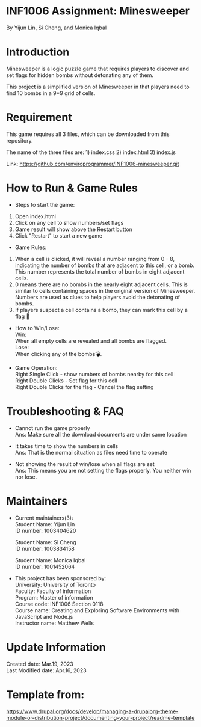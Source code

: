 # INF1006 Assignment: Minesweeper
By Yijun Lin, Si Cheng, and Monica Iqbal

# Introduction
Minesweeper is a logic puzzle game that requires players to discover and set flags for hidden bombs without detonating any of them. 

This project is a simplified version of Minesweeper in that players need to find 10 bombs in a 9*9 grid of cells.

# Requirement
This game requires all 3 files, which can be downloaded from this repository. 

The name of the three files are: 1) index.css 2) index.html 3) index.js

Link: https://github.com/enviroprogrammer/INF1006-minesweeper.git

# How to Run & Game Rules
* Steps to start the game:
1) Open index.html
2) Click on any cell to show numbers/set flags
3) Game result will show above the Restart button
4) Click "Restart" to start a new game

* Game Rules:
1) When a cell is clicked, it will reveal a number ranging from 0 - 8, indicating the number of bombs that are adjacent to this cell, or a bomb. This number represents the total number of bombs in eight adjacent cells.
2) 0 means there are no bombs in the nearly eight adjacent cells. This is similar to cells containing spaces in the original version of Minesweeper. Numbers are used as clues to help players avoid the detonating of bombs.
3) If players suspect a cell contains a bomb, they can mark this cell by a flag 🚩

* How to Win/Lose: \
    Win: \
    When all empty cells are revealed and all bombs are flagged. \
    Lose: \
    When clicking any of the bombs💣.

* Game Operation: \
Right Single Click - show numbers of bombs nearby for this cell \
Right Double Clicks - Set flag for this cell \
Right Double Clicks for the flag - Cancel the flag setting

# Troubleshooting & FAQ
* Cannot run the game properly\
Ans: Make sure all the download documents are under same location

* It takes time to show the numbers in cells\
Ans: That is the normal situation as files need time to operate

* Not showing the result of win/lose when all flags are set\
Ans: This means you are not setting the flags properly. You neither win nor lose.

# Maintainers
* Current maintainers(3): \
    Student Name: Yijun Lin \
    ID number: 1003404620 

    Student Name: Si Cheng \
    ID number: 1003834158 

    Student Name: Monica Iqbal \
    ID number: 1001452064

* This project has been sponsored by: \
University: University of Toronto \
Faculty: Faculty of information \
Program: Master of information \
Course code: INF1006 Section 0118 \
Course name: Creating and Exploring Software Environments with JavaScript and Node.js \
Instructor name: Matthew Wells

# Update Information
Created date: Mar.19, 2023 \
Last Modified date: Apr.16, 2023 

# Template from:
https://www.drupal.org/docs/develop/managing-a-drupalorg-theme-module-or-distribution-project/documenting-your-project/readme-template
